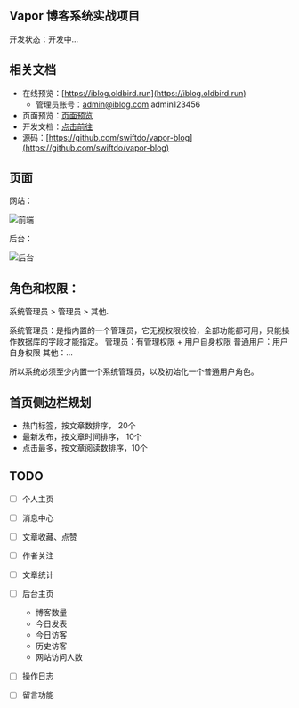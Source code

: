 ## Vapor 博客系统实战项目

开发状态：开发中...

## 相关文档

* 在线预览：[https://iblog.oldbird.run](https://iblog.oldbird.run)
  * 管理员账号：admin@iblog.com admin123456
* 页面预览：[页面预览](https://github.com/swiftdo/vapor-blog/wiki)
* 开发文档：[点击前往](https://github.com/swiftdo/vapor-blog/wiki)
* 源码：[https://github.com/swiftdo/vapor-blog](https://github.com/swiftdo/vapor-blog)

## 页面

网站：

![前端](https://github.com/swiftdo/vapor-blog/assets/12316547/c1df733b-5469-47c8-b213-b51d81130003)

后台：

![后台](https://github.com/swiftdo/vapor-blog/assets/12316547/2e5b6653-c7f9-4c05-bf56-616b382e56d6)



## 角色和权限：

系统管理员 > 管理员 > 其他.

系统管理员：是指内置的一个管理员，它无视权限校验，全部功能都可用，只能操作数据库的字段才能指定。
管理员：有管理权限 + 用户自身权限
普通用户：用户自身权限
其他：...

所以系统必须至少内置一个系统管理员，以及初始化一个普通用户角色。

## 首页侧边栏规划
* 热门标签，按文章数排序， 20个
* 最新发布，按文章时间排序， 10个
* 点击最多，按文章阅读数排序，10个

## TODO

* [ ] 个人主页
* [ ] 消息中心
* [ ] 文章收藏、点赞
* [ ] 作者关注
* [ ] 文章统计
* [ ] 后台主页
    * 博客数量
    * 今日发表
    * 今日访客
    * 历史访客
    * 网站访问人数
* [ ] 操作日志
* [ ] 留言功能


























